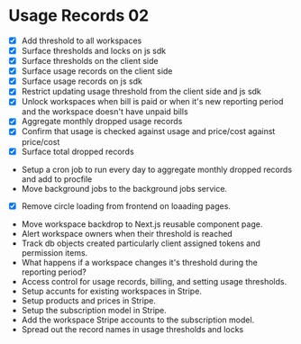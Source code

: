 # Usage Records 02

- [x] Add threshold to all workspaces
- [x] Surface thresholds and locks on js sdk
- [x] Surface thresholds on the client side
- [x] Surface usage records on the client side
- [x] Surface usage records on js sdk
- [x] Restrict updating usage threshold from the client side and js sdk
- [x] Unlock workspaces when bill is paid or when it's new reporting period and the workspace doesn't have unpaid bills
- [x] Aggregate monthly dropped usage records
- [x] Confirm that usage is checked against usage and price/cost against price/cost
- [x] Surface total dropped records
- Setup a cron job to run every day to aggregate monthly dropped records and add to procfile
- Move background jobs to the background jobs service.
- [x] Remove circle loading from frontend on loaading pages.
- Move workspace backdrop to Next.js reusable component page.
- Alert workspace owners when their threshold is reached
- Track db objects created particularly client assigned tokens and permission items.
- What happens if a workspace changes it's threshold during the reporting period?
- Access control for usage records, billing, and setting usage thresholds.
- Setup accunts for existing workspaces in Stripe.
- Setup products and prices in Stripe.
- Setup the subscription model in Stripe.
- Add the workspace Stripe accounts to the subscription model.
- Spread out the record names in usage thresholds and locks

